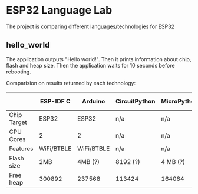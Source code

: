 # ESP32 Language Lab

The project is comparing different languages/technologies for ESP32

## hello_world

The application outputs "Hello world!". Then it prints information about chip, flash and heap size.
Then the application waits for 10 seconds before rebooting.

Comparision on results returned by each technology:

|             | ESP-IDF C  | Arduino    | CircuitPython | MicroPython | Rust no_std | Rust std | Toit |
|-------------|------------|------------|---------------|-------------|-------------|----------|------|
| Chip Target | ESP32      | ESP32      | n/a           | n/a         | n/a         |          | n/a  |
| CPU Cores   | 2          | 2          | n/a           | n/a         | n/a         |          | n/a  |
| Features    | WiFi/BTBLE | WiFi/BTBLE | n/a           | n/a         | n/a         |          | n/a  |
| Flash size  | 2MB        | 4MB (?)    | 8192 (?)      | 4 MB (?)    | n/a         |          | n/a  |
| Free heap   | 300892     | 237568     | 113424        | 164064      | n/a         |          | n/a  |

